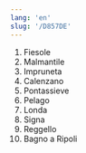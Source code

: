 ```yaml
---
lang: 'en'
slug: '/D857DE'
---
```


1. Fiesole
2. Malmantile
3. Impruneta
4. Calenzano
5. Pontassieve
6. Pelago
7. Londa
8. Signa
9. Reggello
10. Bagno a Ripoli
